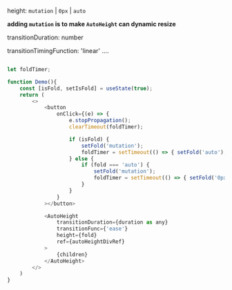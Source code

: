 height:  `mutation` | `0px` |  `auto`

**adding `mutation` is to make `AutoHeight` can dynamic resize**

transitionDuration: number

transitionTimingFunction: 'linear' ....

```javascript

let foldTimer;

function Demo(){
	const [isFold, setIsFold] = useState(true);
	return (
		<>
			<button
				onClick={(e) => {
					e.stopPropagation();
					clearTimeout(foldTimer);

					if (isFold) {
						setFold('mutation');
						foldTimer = setTimeout(() => { setFold('auto'); }, 500);
					} else {
						if (fold === 'auto') {
							setFold('mutation');
							foldTimer = setTimeout(() => { setFold('0px'); }, 17);
						}
					}
				}
			></button>

			<AutoHeight
				transitionDuration={duration as any}
				transitionFunc={'ease'}
				height={fold}
				ref={autoHeightDivRef}
			>
				{children}
			</AutoHeight>
		</>
	)
}

```

